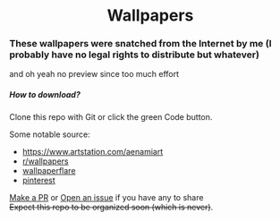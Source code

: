 <div align = "center">

# Wallpapers

</div>

### These wallpapers were snatched from the Internet by me (I probably have no legal rights to distribute but whatever)

and oh yeah no preview since too much effort  

##### How to download?

Clone this repo with Git or click the green Code button. 

Some notable source:  
- https://www.artstation.com/aenamiart
- [r/wallpapers](https://reddit.com/r/wallpapers)
- [wallpaperflare](https://wallpaperflare.com)
- [pinterest](https://pinterest.com)

[Make a PR](https://github.com/Huwng/Wallpapers/compare) or [Open an issue](https://github.com/Huwng/Wallpapers/issues/new) if you have any to share  
~~Expect this repo to be organized soon (which is never)~~.